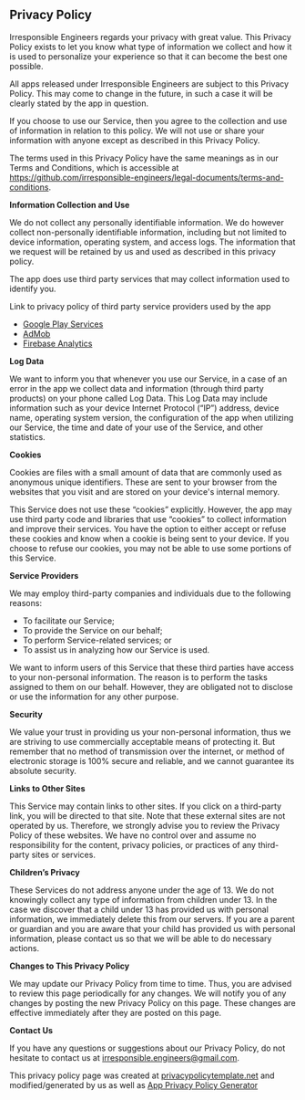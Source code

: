 ## Privacy Policy

Irresponsible Engineers regards your privacy with great value. This Privacy Policy exists to let you know what type of information we collect and how it is used to personalize your experience so that it can become the best one possible.

All apps released under Irresponsible Engineers are subject to this Privacy Policy. This may come to change in the future, in such a case it will be clearly stated by the app in question.

If you choose to use our Service, then you agree to the collection and use of information in relation to this policy. We will not use or share your information with anyone except as described in this Privacy Policy.
                  
The terms used in this Privacy Policy have the same meanings as in our Terms and Conditions, which is accessible at https://github.com/irresponsible-engineers/legal-documents/terms-and-conditions.

**Information Collection and Use**

We do not collect any personally identifiable information. We do however collect non-personally identifiable information, including but not limited to device information, operating system, and access logs. The information that we request will be retained by us and used as described in this privacy policy.

The app does use third party services that may collect information used to identify you.

Link to privacy policy of third party service providers used by the app

*   [Google Play Services](https://www.google.com/policies/privacy/)
*   [AdMob](https://support.google.com/admob/answer/6128543?hl=en)
*   [Firebase Analytics](https://firebase.google.com/policies/analytics)

**Log Data**

We want to inform you that whenever you use our Service, in a case of an error in the app we collect data and information (through third party products) on your phone called Log Data. This Log Data may include information such as your device Internet Protocol (“IP”) address, device name, operating system version, the configuration of the app when utilizing our Service, the time and date of your use of the Service, and other statistics.

**Cookies**

Cookies are files with a small amount of data that are commonly used as anonymous unique identifiers. These are sent to your browser from the websites that you visit and are stored on your device's internal memory.

This Service does not use these “cookies” explicitly. However, the app may use third party code and libraries that use “cookies” to collect information and improve their services. You have the option to either accept or refuse these cookies and know when a cookie is being sent to your device. If you choose to refuse our cookies, you may not be able to use some portions of this Service.

**Service Providers**

We may employ third-party companies and individuals due to the following reasons:

*   To facilitate our Service;
*   To provide the Service on our behalf;
*   To perform Service-related services; or
*   To assist us in analyzing how our Service is used.

We want to inform users of this Service that these third parties have access to your non-personal information. The reason is to perform the tasks assigned to them on our behalf. However, they are obligated not to disclose or use the information for any other purpose.

**Security**

We value your trust in providing us your non-personal information, thus we are striving to use commercially acceptable means of protecting it. But remember that no method of transmission over the internet, or method of electronic storage is 100% secure and reliable, and we cannot guarantee its absolute security.

**Links to Other Sites**

This Service may contain links to other sites. If you click on a third-party link, you will be directed to that site. Note that these external sites are not operated by us. Therefore, we strongly advise you to review the Privacy Policy of these websites. We have no control over and assume no responsibility for the content, privacy policies, or practices of any third-party sites or services.

**Children’s Privacy**

These Services do not address anyone under the age of 13. We do not knowingly collect any type of information from children under 13\. In the case we discover that a child under 13 has provided us with personal information, we immediately delete this from our servers. If you are a parent or guardian and you are aware that your child has provided us with personal information, please contact us so that we will be able to do necessary actions.

**Changes to This Privacy Policy**

We may update our Privacy Policy from time to time. Thus, you are advised to review this page periodically for any changes. We will notify you of any changes by posting the new Privacy Policy on this page. These changes are effective immediately after they are posted on this page.

**Contact Us**

If you have any questions or suggestions about our Privacy Policy, do not hesitate to contact us at irresponsible.engineers@gmail.com.

This privacy policy page was created at [privacypolicytemplate.net](https://privacypolicytemplate.net) and modified/generated by us as well as [App Privacy Policy Generator](https://app-privacy-policy-generator.firebaseapp.com/)
